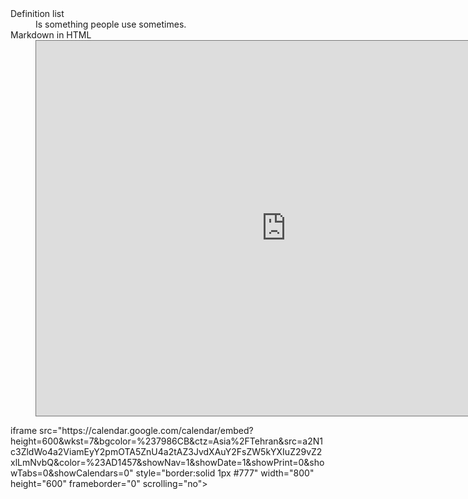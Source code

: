 <dl>
  <dt>Definition list</dt>
  <dd>Is something people use sometimes.</dd>

  <dt>Markdown in HTML</dt>
  <dd> <iframe src="https://calendar.google.com/calendar/embed?height=600&amp;wkst=7&amp;bgcolor=%237986CB&amp;ctz=Asia%2FTehran&amp;src=a2N1c3ZldWo4a2ViamEyY2pmOTA5ZnU4a2tAZ3JvdXAuY2FsZW5kYXIuZ29vZ2xlLmNvbQ&amp;color=%23AD1457&amp;showNav=1&amp;showDate=1&amp;showPrint=0&amp;showTabs=0&amp;showCalendars=0" style="border:solid 1px #777" width="800" height="600" frameborder="0" scrolling="no"></iframe> </dd>
</dl>

<div class="iframe_container">
  iframe src="https://calendar.google.com/calendar/embed?height=600&amp;wkst=7&amp;bgcolor=%237986CB&amp;ctz=Asia%2FTehran&amp;src=a2N1c3ZldWo4a2ViamEyY2pmOTA5ZnU4a2tAZ3JvdXAuY2FsZW5kYXIuZ29vZ2xlLmNvbQ&amp;color=%23AD1457&amp;showNav=1&amp;showDate=1&amp;showPrint=0&amp;showTabs=0&amp;showCalendars=0" style="border:solid 1px #777" width="800" height="600" frameborder="0" scrolling="no"></iframe> 
</div>

